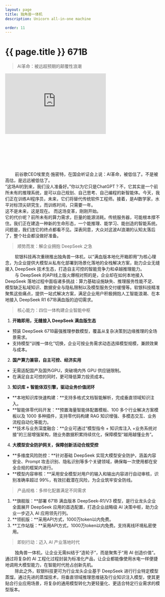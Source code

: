 ```yaml
---
layout: page
title: 独角兽一体机
description: Unicorn all-in-one machine

order: 11
---
```

# {{ page.title }} **671B**

> AI革命：被远超预期的颠覆性浪潮

<div style="position: relative; padding: 30% 45%;">
<iframe style="position: absolute; width: 65%; height: 65%; left: 0; top: 0;" src="https://player.bilibili.com/player.html?isOutside=true&aid=114453832075434&bvid=BV1BtVBzREAo&cid=29800726887&p=1" scrolling="off" border="0" frameborder="off" framespacing="0" allowfullscreen="false"></iframe>
</div>

&nbsp;&nbsp;&nbsp;&nbsp;&nbsp;&nbsp;&nbsp;&nbsp;前谷歌CEO埃里克·施密特，在国会听证会上说：AI革命，被低估了。不是被高估，是远远被低估了。<br>
“这场AI的到来，我们没人准备好。”你以为它只是ChatGPT？不，它其实是一个前所未有的推理系统，是可以自己规划、自己思考、自己编程的新智能体。今天，我们正在训练AI程序员，未来，它们将替代传统软件工程师。接着，是AI数学家，水平对标顶尖研究生，而训练时间，只需要一年。<br>
这不是未来，这是现在。
而这场变革，刚刚开始。<br>
它的代价呢？前所未有的算力需求，巨量的能源消耗。传统服务器，可能根本撑不住。我们正在建造一种新的生命形态，一个能推理、能学习、能创造的智能系统。问题是，我们连它的终点都看不见。深表同意，大众对这波AI浪潮的认知太落后了，整个社会都没做好准备。

> 顺势而发：解企业拥抱 DeepSeek 之急

&nbsp;&nbsp;&nbsp;&nbsp;&nbsp;&nbsp;&nbsp;&nbsp;软银科技再次重磅推出独角兽一体机，以“满血版本地化开箱即用”为核心理念，为企业提供大模型从私有化部署到场景化落地的全栈解决方案，助力企业无缝接入 DeepSeek 技术生态，打造自主可控的智能竞争力和卓越推理能力。<br>
&nbsp;&nbsp;&nbsp;&nbsp;&nbsp;&nbsp;&nbsp;&nbsp;与 DeepSeek 的API线上版火爆相对照的是，企业却在如何本地接入 DeepSeek 落地过程中面临诸多挑战：算力基础设施缺失、推理服务性能不足、模型缺乏私域知识、数据安全与隐私限制以及模型服务交付缓慢等。软银科技精准聚焦这些痛点，提供一站式解决方案，满足企业用户积极拥抱人工智能浪潮、在本地接入 DeepSeek R1 671B满血版的迫切需求。<br>

> 核心能力：四位一体构建企业智能中枢

1. **开箱即用，无缝接入 DeepSeek 满血版生态**
- 预装 DeepSeek 671B最强推理参数模型，覆盖从复杂决策到边缘推理的全场景需求。
- 支持模型“训推一体化”切换，企业可按业务需求动态选择模型规模，兼顾效果与成本。
2. **国产算力兼容，自主可控、经济实用**
- 无需适配国产及国外GPU，突破境内外 GPU 供应链限制。
- 在满足自主可控的同时，更可降低算力投资成本。
3. **知识库 + 智能体双引擎，驱动业务价值闭环**
- **本地知识库快速构建：**支持多格式文档智能解析，完成垂直领域知识注入。
- **智能体零代码开发：**预置海量智能体配置模板、100 多个行业解决方案模板以及 1000 多种插件，支持零代码构建 RAG 知识增强、多模态交互、业务流程自动化等能力。
- **技术与业务深度融合：**企业可通过“模型指令 + 知识库注入 +业务系统对接”的三层增强架构，随业务数据积累持续优化，保障模型“越用越懂业务”。
4. **大模型安全防护网关，保障创新活动合规受控**
- **多维度风险防控：**针对基础 DeepSeek 实现大模型安全防护，涵盖内容安全、Prompt 攻击识别、隐私识别等多个关键领域，确保每一次使用都在安全合规的框架内进行。
- **模型内容审核：**采用安全模型对用户的输入和输出内容进行自动审核，识别准确率超过 99%，有效拦截潜在风险，为企业筑牢安全防线。

> 产品规格：多样化配置满足不同需求

1. **旗舰版：**部署 671B 满血版本 DeepSeek-R1/V3 模型，是行业龙头企业全面展开 DeepSeek 应用的首选配置，打造企业战略级 AI 决策中枢，助力企业一步迈入 AI 应用领先行列。
2.	**领航版：**采用API方式，1000万token以内免费。
3.	**工作站版：**采用API方式，1000万token以内免费。支持离线环境私密使用。

> 即刻行动：迈入 AI 产业落地时代

&nbsp;&nbsp;&nbsp;&nbsp;&nbsp;&nbsp;&nbsp;&nbsp;独角兽一体机，让企业无需纠结于“造轮子”，而是聚焦于“用 AI 创造价值”。通过将复杂的 AI 工程化过程封装为标准化产品，让企业都能像使用水电一样便捷地调用大模型能力，在智能时代抢占创新先机。<br>
&nbsp;&nbsp;&nbsp;&nbsp;&nbsp;&nbsp;&nbsp;&nbsp;除此之外，软银科技更可为行业龙头企业基于 DeepSeek 进行行业特定模型蒸馏，通过先进的蒸馏技术，将垂直领域推理思维链及行业知识注入模型，使其更贴合行业应用场景，将复杂的通用模型转化为更轻量化、更适合特定行业需求的模型版本。




